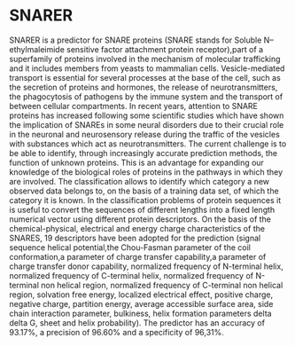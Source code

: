 # SNARER
SNARER is a predictor for SNARE proteins (SNARE stands for Soluble N–ethylmaleimide sensitive factor attachment protein receptor),part of a superfamily of proteins involved in the mechanism of molecular trafficking and it includes members from yeasts to mammalian cells. 
Vesicle-mediated transport is essential for several processes at the base of the cell, such as the secretion of proteins and hormones, the release of neurotransmitters, the phagocytosis of pathogens by the immune system and the transport of between cellular compartments.
In recent years, attention to SNARE proteins has increased following some scientific studies which have shown the implication of SNAREs in some neural disorders due to their crucial role in the neuronal and neurosensory release during the traffic of the vesicles with substances which act as neurotransmitters.
The current challenge is to be able to identify, through increasingly accurate prediction methods, the function of unknown proteins. This is an advantage for expanding our knowledge of the biological roles of proteins in the pathways in which they are involved.
The classification allows to identify which category a new observed data belongs to, on the basis of a training data set, of which the category it is known. In the classification problems of protein sequences it is useful to convert the sequences of different lengths into a fixed length numerical vector using different protein descriptors.
On the basis of the chemical-physical, electrical and energy charge characteristics of the SNARES, 19 descriptors have been adopted for the prediction 
(signal sequence helical potential,the Chou-Fasman parameter of the coil conformation,a parameter of charge transfer capability,a parameter of charge transfer donor 
capability, normalized frequency of N-terminal helix, normalized frequency of C-terminal helix, normalized frequency of N-terminal non helical region,
normalized frequency of C-terminal non helical region, solvation free energy, localized electrical effect, positive charge, negative charge, partition energy, average accessible surface area, side chain interaction parameter, bulkiness, helix formation parameters delta delta G, sheet and helix probability).
The predictor has an accuracy of 93.17%, a precision of 96.60% and a specificity of 96,31%.

